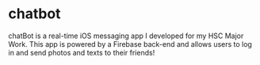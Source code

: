 # chatbot

chatBot is a real-time iOS messaging app I developed for my HSC Major Work. This app is powered by a Firebase back-end and allows users to log in and send photos and texts to their friends!
